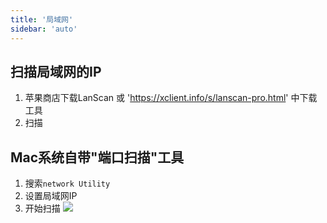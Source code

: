 ```yaml
---
title: '局域网'
sidebar: 'auto'
---
```


## 扫描局域网的IP
1. 苹果商店下载LanScan 或 'https://xclient.info/s/lanscan-pro.html' 中下载工具
2. 扫描

## Mac系统自带"端口扫描"工具
1. 搜索`network Utility`
2. 设置局域网IP
3. 开始扫描 ![](https://ran-1303246897.cos.ap-guangzhou.myqcloud.com/www/markdown/20200117164547.png)
